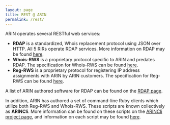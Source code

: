 ```yaml
---
layout: page
title: REST @ ARIN
permalink: /rest/
---
```


ARIN operates several RESTful web services:

* **RDAP** is a standardized, Whois replacement protocol using JSON over HTTP. All 5 RIRs operate RDAP services. More information on RDAP may be found [here](/rdap/).
* **Whois-RWS** is a proprietary protocol specific to ARIN and predates RDAP. The specification for Whois-RWS can be found [here](https://www.arin.net/resources/whoisrws/index.html).
* **Reg-RWS** is a proprietary protocol for registering IP address assignments with ARIN by ARIN customers. The specification for Reg-RWS can be found [here](https://www.arin.net/resources/restful-interfaces.html).

A list of ARIN authored software for RDAP can be found on the [RDAP page](/rdap/).

In addition, ARIN has authored a set of command-line Ruby clients which utilize both Reg-RWS and Whois-RWS. These scripts are known collectively as **ARINCli**. More information can be found on these scripts on the [ARINCli project page](https://github.com/arineng/arincli), and information on each script may be found [here](/arincli_html/arincli.7.html).
